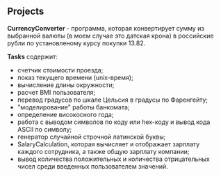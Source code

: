 ## Projects

**CurrencyConverter** - программа, которая конвертирует сумму из выбранной валюты (в моем случае это датская крона) в российские рубли по установленому курсу покупки 13.82.

**Tasks** содержит:
- счетчик стоимости проезда;
- показ текущего времени (unix-время);
- вычисление длины окружности;
- расчет BMI пользователя;
- перевод градусов по шкале Цельсия в градусы по Фаренгейту;
- "моделирование" работы банкомата;
- определение високосного года;
- работа с выводом символов по коду или hex-коду и вывод кода ASCII по символу;
- генератор случайной строчной латинской буквы;
- SalaryCalculation, которая вычисляет и отображает зарплату каждого сотрудника, а также общую зарплату компании;
- вывод количества положительных и количества отрицательных чисел среди введенных пользователем значений.
